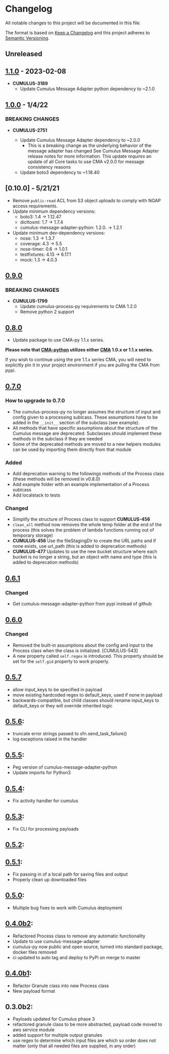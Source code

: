 # Changelog
All notable changes to this project will be documented in this file.

The format is based on [Keep a Changelog](http://keepachangelog.com/en/1.0.0/)
and this project adheres to [Semantic Versioning](http://semver.org/spec/v2.0.0.html).

## Unreleased

## [1.1.0] - 2023-02-08

- **CUMULUS-3189**
  - Update Cumulus Message Adapter python dependency to ~2.1.0

## [1.0.0] - 1/4/22

### BREAKING CHANGES

- **CUMULUS-2751**

  - Update Cumulus Message Adapter dependency to ~2.0.0
    - This is a breaking change as the underlying behavior of the message adapter has changed See Cumulus Message Adapter release notes for more information.   This update *requires* an update of all Core tasks to use CMA v2.0.0 for message consistency reasons
  - Update boto3 dependency to ~1.18.40

## [0.10.0] - 5/21/21

- Remove `public-read` ACL from S3 object uploads to comply with NGAP access requirements.
- Update minimum dependency versions:
  - boto3:       1.4 -> 1.12.47
  - dicttoxml:   1.7 -> 1.7.4
  - cumulus-message-adapter-python: 1.2.0. -> 1.2.1
- Update minimum dev-dependency versions:
  - nose:         1.3 -> 1.3.7
  - coverage:     4.3 -> 5.5
  - nose-timer:   0.6 -> 1.0.1
  - testfixtures: 4.13 -> 6.17.1
  - mock:         1.3 -> 4.0.3

## [0.9.0]

### BREAKING CHANGES

- **CUMULUS-1799**
  - Update cumulus-process-py requirements to CMA 1.2.0
  - Remove python 2 support

## [0.8.0]

- Update package to use CMA-py 1.1.x series.

**Please note that [CMA-python](https://github.com/nasa/cumulus-message-adapter-python) utilizes either [CMA](https://github.com/nasa/cumulus-message-adapter) 1.0.x or 1.1.x series.**

If you wish to continue using the pre 1.1.x series CMA, you will need to explicitly pin it in your project environment if you are pulling the CMA from pypi.

## [0.7.0]

### How to upgrade to 0.7.0
- The cumulus-process-py no longer assumes the structure of input and config given to a processing sublcass. These assumptions have to be added in the `__init__` section of the subclass (see example).
- All methods that have specific assumptions about the structure of the Cumulus message are deprecated. Subclasses should implement these methods in the subclass if they are needed
- Some of the deprecated methods are moved to a new helpers modules can be used by importing them directly from that module

### Added
- Add deprecation warning to the followings methods of the Process class (these methods will be removed in v0.8.0)
- Add example folder with an example implementation of a Process sublcass
- Add localstack to tests

### Changed
- Simplify the structure of Process class to support **CUMULUS-456**
- `clean_all` method now removes the whole temp folder at the end of the process (this solves the problem of lambda functions running out of temporary storage)
- **CUMULUS-456** Use the fileStagingDir to create the URL paths and if none exists, use url_path (this is added to deprecation methods)
- **CUMULUS-477** Updates to use the new bucket structure where each bucket is no longer a string, but an object with name and type (this is added to deprecation methods)

## [0.6.1]

### Changed
- Get cumulus-message-adapter-python from pypi instead of github

## [0.6.0]

### Changed
- Removed the built-in assumptions about the config and input to the Process class when the class is initialized. [CUMULUS-543]
- A new property called `self.regex` is introduced. This property should be set for the `self.gid` property to work properly.

## [0.5.7]
- allow input_keys to be specified in payload
- move existing hardcoded regex to default_keys, used if none in payload
- backwards-compatible, but child classes should rename input_keys to default_keys or they will override inherited logic

## [0.5.6]:
- truncate error strings passed to sfn.send_task_failure()
- log exceptions raised in the handler

## [0.5.5]:
- Peg version of cumulus-message-adapter-python
- Update imports for Python3

## [0.5.4]:
- Fix activity handler for cumulus

## [0.5.3]:
- Fix CLI for processing payloads

## [0.5.2]:

## [0.5.1]:
- Fix passing in of a local path for saving files and output
- Properly clean up downloaded files

## [0.5.0]:
- Multiple bug fixes to work with Cumulus deployment

## [0.4.0b2]:
- Refactored Process class to remove any automatic functionality
- Update to use cumulus-message-adapter
- cumulus-py now public and open source, turned into standard package, docker files removed
- ci updated to auto tag and deploy to PyPi on merge to master

## [0.4.0b1]:
- Refactor Granule class into new Process class
- New payload format

## 0.3.0b2:
- Payloads updated for Cumulus phase 3
- refactored granule class to be more abstracted, payload code moved to aws service module
- added support for multiple output granules
- use regex to determine which input files are which so order does not matter (only that all needed files are supplied, in any order)

[Unreleased]: https://github.com/cumulus-nasa/cumulus-process-py/compare/1.1.0...HEAD
[1.1.0]: https://github.com/cumulus-nasa/cumulus-process-py/compare/1.0.0...1.1.0
[1.0.0]: https://github.com/cumulus-nasa/cumulus-process-py/compare/0.9.0...1.0.0
[0.9.0]: https://github.com/cumulus-nasa/cumulus-process-py/compare/0.8.0...0.9.0
[0.8.0]: https://github.com/cumulus-nasa/cumulus-process-py/compare/0.7.0...0.8.0
[0.7.0]: https://github.com/cumulus-nasa/cumulus-process-py/compare/0.6.1...0.7.0
[0.6.1]: https://github.com/cumulus-nasa/cumulus-process-py/compare/0.6.0...0.6.1
[0.6.0]: https://github.com/cumulus-nasa/cumulus-process-py/compare/0.5.7...0.6.0
[0.5.7]: https://github.com/cumulus-nasa/cumulus-process-py/compare/0.5.6...0.5.7
[0.5.6]: https://github.com/cumulus-nasa/cumulus-process-py/compare/0.5.5...0.5.6
[0.5.5]: https://github.com/cumulus-nasa/cumulus-process-py/compare/0.5.4...0.5.5
[0.5.4]: https://github.com/cumulus-nasa/cumulus-process-py/compare/0.5.3...0.5.4
[0.5.3]: https://github.com/cumulus-nasa/cumulus-process-py/compare/0.5.2...0.5.3
[0.5.2]: https://github.com/cumulus-nasa/cumulus-process-py/compare/0.5.1...0.5.2
[0.5.1]: https://github.com/cumulus-nasa/cumulus-process-py/compare/0.5.0...0.5.1
[0.5.0]: https://github.com/cumulus-nasa/cumulus-process-py/compare/0.4.0b2...0.5.0
[0.4.0b2]: https://github.com/cumulus-nasa/cumulus-process-py/compare/0.4.0b1...0.4.0b2
[0.4.0b1]: https://github.com/cumulus-nasa/cumulus-process-py/compare/0.3.0b2...0.4.0b1
